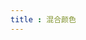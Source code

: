 ```yaml
---
title : 混合颜色
---
```



<ClientOnly>
<practice.blendingColors></practice.blendingColors>
</ClientOnly>